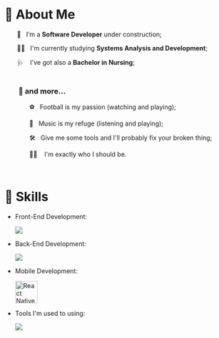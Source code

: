 
#   :notebook: About Me

&nbsp; &nbsp; &nbsp; &nbsp;🌱&nbsp; &nbsp;I’m a **Software Developer** under construction; <br/>

&nbsp; &nbsp; &nbsp; &nbsp;👩‍💻&nbsp; &nbsp;I'm currently studying **Systems Analysis and Development**; <br/>

&nbsp; &nbsp; &nbsp; &nbsp;🩺&nbsp; &nbsp; I've got also a **Bachelor in Nursing**; <br/>
&nbsp;

### &nbsp; &nbsp; &nbsp; &nbsp;  :open_book:  and more...

&nbsp; &nbsp; &nbsp; &nbsp;&nbsp; &nbsp; &nbsp; &nbsp;⚽&nbsp; &nbsp;Football is my passion (watching and playing);<br/> 

&nbsp; &nbsp; &nbsp; &nbsp;&nbsp; &nbsp; &nbsp; &nbsp;🎵&nbsp; &nbsp;Music is my refuge (listening and playing);<br/>

&nbsp; &nbsp; &nbsp; &nbsp;&nbsp; &nbsp; &nbsp; &nbsp;:hammer_and_wrench:&nbsp; &nbsp;Give me some tools and I'll probably fix your broken thing;<br/>

&nbsp; &nbsp; &nbsp; &nbsp;&nbsp; &nbsp; &nbsp; &nbsp;:rainbow_flag: &nbsp; &nbsp;I'm exactly who I should be.<br/>


&nbsp; 

# 🚀 Skills

- Front-End Development:
&nbsp; &nbsp; &nbsp; &nbsp;&nbsp; &nbsp; &nbsp; &nbsp;<p>
  <a href="https://skillicons.dev">
    <img src="https://skillicons.dev/icons?i=html,css,js,react,vue,bootstrap&theme=light" />
  </a>
</p>

- Back-End Development:
&nbsp; &nbsp; &nbsp; &nbsp;&nbsp; &nbsp; &nbsp; &nbsp;<p>
  <a href="https://skillicons.dev">
    <img src="https://skillicons.dev/icons?i=java,nodejs&theme=light" />
  </a>
</p>

- Mobile Development:
&nbsp; &nbsp; &nbsp; &nbsp;&nbsp; &nbsp; &nbsp; &nbsp;<p>
  <a href="https://skillicons.dev">
    <img src="https://upload.vectorlogo.zone/logos/reactnativedev/images/199b2976-954e-4e42-8d79-12a784e2cdf9.svg" width="50" height="50" alt="React Native"/>
  </a>
</p>

- Tools I'm used to using:
&nbsp; &nbsp; &nbsp; &nbsp;&nbsp; &nbsp; &nbsp; &nbsp;<p>
  <a href="https://skillicons.dev">
    <img src="https://skillicons.dev/icons?i=git,powershell,vscode,postman,linux,ps,figma&theme=light" />
  </a>
</p>

&nbsp; 
 
